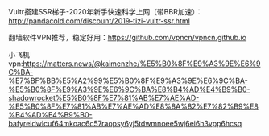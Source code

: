 Vultr搭建SSR梯子-2020年新手快速科学上网（带BBR加速）：http://pandacold.com/discount/2019-tizi-vultr-ssr.html

翻墙软件VPN推荐，稳定好用：https://github.com/vpncn/vpncn.github.io


小飞机vpn:https://matters.news/@kaimenzhe/%E5%B0%8F%E9%A3%9E%E6%9C%BA-%E7%BF%BB%E5%A2%99%E5%B0%8F%E9%A3%9E%E6%9C%BA-%E5%B0%8F%E9%A3%9E%E6%9C%BA%E8%B4%AD%E4%B9%B0-shadowrocket%E5%B0%8F%E7%81%AB%E7%AE%AD-%E5%B0%8F%E7%81%AB%E7%AE%AD%E8%8A%82%E7%82%B9%E8%B4%AD%E4%B9%B0-bafyreidwlcuf64mkoac6c57raopsy6yj5tdwmnoee5wj6ei6h3vpp6hcsq
